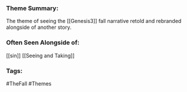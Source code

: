 ### Theme Summary:
The theme of seeing the [[Genesis3]] fall narrative retold and rebranded alongside of another story. 

### Often Seen Alongside of:
[[sin]]
[[Seeing and Taking]]

### Tags:
#TheFall  #Themes 